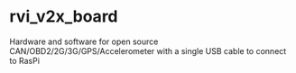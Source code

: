 # rvi_v2x_board
Hardware and software for open source CAN/OBD2/2G/3G/GPS/Accelerometer with a single USB cable to connect to RasPi
